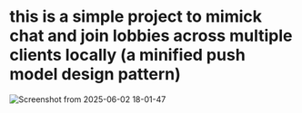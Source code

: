 # this is a simple project to mimick chat and join lobbies across multiple clients locally  (a minified push model design pattern) 


![Screenshot from 2025-06-02 18-01-47](https://github.com/user-attachments/assets/d7944421-142d-4eb9-b0fe-665587c4b541)
